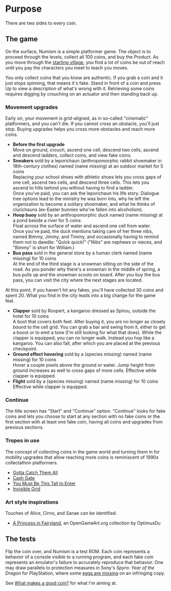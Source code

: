 Purpose
=======

There are two sides to every coin.

The game
--------
On the surface, Numism is a simple platformer game.  The object
is to proceed through the levels, collect all 100 coins, and buy the
Product.  As you move through the [starting village], you find a lot
of coins be out of reach until you pay the characters you meet to
teach you moves.

You only collect coins that you know are authentic.  If you grab a
coin and it just stops spinning, that means it's fake.  Stand in
front of a coin and press Up to view a description of what's wrong
with it.  Retrieving some coins requires digging by crouching on an
actuator and then standing back up.

### Movement upgrades

Early on, your movement is grid-aligned, as in so-called "cinematic"
platformers, and you can't die.  If you cannot cross an obstacle,
you'll just stop.  Buying upgrades helps you cross more obstacles
and reach more coins.

- **Before the first upgrade**  
  Move on ground, crouch, ascend one cell, descend two cells, ascend
  and descend ladders, collect coins, and view fake coins.
- **Sneakers** sold by a leporichaun (anthropomorphic rabbit
  shoemaker in 18th-century clothes) named (name missing) at an
  outdoor market for 5 coins  
  Replacing your school shoes with athletic shoes lets you
  cross gaps of one cell, ascend two cells, and descend three cells.
  This lets you ascend to hills behind you without having to find
  a ladder.  
  Once you've paid, you can ask the leporichaun his life story.
  Dialogue tree options lead to the ministry he was born into, why he
  left the organization to become a solitary shoemaker, and what he
  thinks of clurichauns (ex-Easter bunnies who've fallen into
  alcoholism).
- **Hoop buoy** sold by an anthropomorphic duck named (name missing)
  at a pond beside a river for 5 coins  
  Float across the surface of water and ascend one cell from water.  
  Once you've paid, the duck mentions taking care of her three nibs,
  named Bimmy, Jimmy, and Timmy, and occasionally having to remind
  them not to dawdle: "Quick quick!"
  ("Nibs" are nephews or nieces, and "Bimmy" is short for William.)
- **Bus pass** sold in the general store by a human clerk named
  (name missing) for 10 coins  
  At the end of the third stage is a snowman sitting on the side of
  the road.  As you ponder why there's a snowman in the middle of
  spring, a bus pulls up and the snowman scoots on board.  After you
  buy the bus pass, you can visit the city where the next stages are
  located.

At this point, if you haven't hit any fakes, you'll have collected
30 coins and spent 20.  What you find in the city leads into a big
change for the game feel.

- **Clapper** sold by Roopert, a kangaroo dressed as Spirou,
  outside the hotel for 10 coins  
  A boot that covers both feet. After buying it, you are no longer
  as closely bound to the cell grid.  You can grab a bar and swing
  from it, either to get a boost or to emit a tone (I'm still looking
  for what that does).
  While the clapper is equipped, you can no longer walk.  Instead
  you hop like a kangaroo.  You can also fall, after which you are
  placed at the previous checkpoint.
- **Ground effect hovering** sold by a (species missing) named (name
  missing) for 10 coins  
  Hover a couple pixels above the ground or water.  Jump height from
  ground increases as well to cross gaps of more cells.
  Effective while clapper is equipped.
- **Flight** sold by a (species missing) named (name missing) for 10
  coins  
  Effective while clapper is equipped.

[starting village]: ./village.md

### Continue

The title screen has "Start" and "Continue" option.  "Continue" looks
for fake coins and lets you choose to start at any section with no
fake coins or the first section with at least one fake coin, having
all coins and upgrades from previous sections.

### Tropes in use

The concept of collecting coins in the game world and turning them in
for mobility upgrades that allow reaching more coins is reminiscent
of 1990s collectathon platformers.

- [Gotta Catch Them All](https://allthetropes.org/wiki/Gotta_Catch_Them_All)
- [Cash Gate](https://allthetropes.org/wiki/Cash_Gate)
- [You Must Be This Tall to Enter](https://allthetropes.org/wiki/You_Must_Be_This_Tall_to_Enter)
- [Invisible Grid](https://allthetropes.org/wiki/Invisible_Grid)

### Art style inspirations

Touches of Alice, Cirno, and Sanae can be identified.

* [A Princess in Fairyland](https://opengameart.org/content/a-princess-in-fairyland), an OpenGameArt.org collection by OptimusDu

The tests
---------
Flip the coin over, and Numism is a test ROM.  Each coin represents
a behavior of a console visible to a running program, and each fake
coin represents an emulator's failure to accurately reproduce that
behavior.  One may draw parallels to protection measures in
Sony's _Spyro: Year of the Dragon_ for PlayStation, where some
[eggs are missing] on an infringing copy.

See [What makes a good coin?] for what I'm aiming at.

[What makes a good coin?]: ./good_coin.md
[eggs are missing]: https://www.ign.com/wikis/spyro-year-of-the-dragon/Pirated_Copy_Effects
